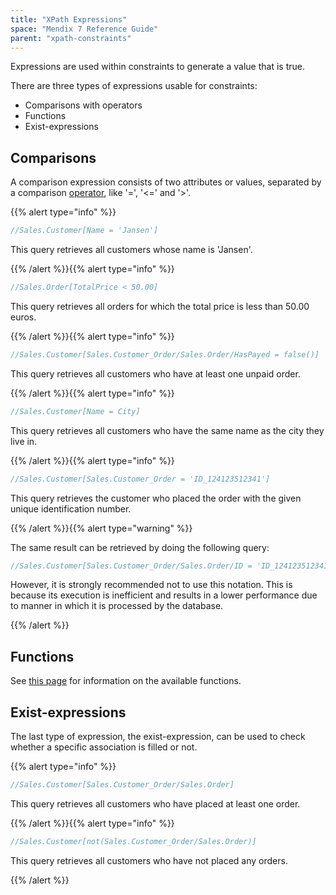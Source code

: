 ```yaml
---
title: "XPath Expressions"
space: "Mendix 7 Reference Guide"
parent: "xpath-constraints"
---
```



Expressions are used within constraints to generate a value that is true.

There are three types of expressions usable for constraints:

*   Comparisons with operators
*   Functions
*   Exist-expressions

## Comparisons

A comparison expression consists of two attributes or values, separated by a comparison [operator](xpath-operators), like '=', '<=' and '>'.

{{% alert type="info" %}}

```java
//Sales.Customer[Name = 'Jansen']
```

This query retrieves all customers whose name is 'Jansen'.

{{% /alert %}}{{% alert type="info" %}}

```java
//Sales.Order[TotalPrice < 50.00]
```

This query retrieves all orders for which the total price is less than 50.00 euros.

{{% /alert %}}{{% alert type="info" %}}

```java
//Sales.Customer[Sales.Customer_Order/Sales.Order/HasPayed = false()]
```

This query retrieves all customers who have at least one unpaid order.

{{% /alert %}}{{% alert type="info" %}}

```java
//Sales.Customer[Name = City]
```

This query retrieves all customers who have the same name as the city they live in.

{{% /alert %}}{{% alert type="info" %}}

```java
//Sales.Customer[Sales.Customer_Order = 'ID_124123512341']
```

This query retrieves the customer who placed the order with the given unique identification number.

{{% /alert %}}{{% alert type="warning" %}}

The same result can be retrieved by doing the following query:

```java
//Sales.Customer[Sales.Customer_Order/Sales.Order/ID = 'ID_124123512341']
```

However, it is strongly recommended not to use this notation. This is because its execution is inefficient and results in a lower performance due to manner in which it is processed by the database.

{{% /alert %}}

## Functions

See [this page](xpath-constraint-functions) for information on the available functions.

## Exist-expressions

The last type of expression, the exist-expression, can be used to check whether a specific association is filled or not.

{{% alert type="info" %}}

```java
//Sales.Customer[Sales.Customer_Order/Sales.Order]
```

This query retrieves all customers who have placed at least one order.

{{% /alert %}}{{% alert type="info" %}}

```java
//Sales.Customer[not(Sales.Customer_Order/Sales.Order)]
```

This query retrieves all customers who have not placed any orders.

{{% /alert %}}
